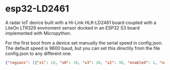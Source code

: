 # esp32-LD2461
A radar IoT device built with a Hi-Link HLK-LD2461 board coupled with a LiteOn LTR329 enviroment sensor docked in an ESP32 S3 board implemented with Micropython.

For the first boot from a device set manually the serial speed in config.json. The default speed is 9600 baud, but you can set this directily from the file config.json to any different one.

```Json
{"regions": [{"x1": 10, "x0": 10, "x3": 10, "x2": 30, "enabled": 1, "narea": 1, "type": 0, "y0": 40, "y1": 20, "y2": 20, "y3": 20}, {"x1": 49, "x0": 49, "x3": 49, "x2": 78, "enabled": 1, "narea": 2, "type": 0, "y0": 39, "y1": 21, "y2": 21, "y3": 21}, {"x1": 0, "x0": 0, "x3": 0, "x2": 0, "enabled": 0, "narea": 3, "type": 0, "y0": 0, "y1": 0, "y2": 0, "y3": 0}], "serial_speed": 9600}
```

